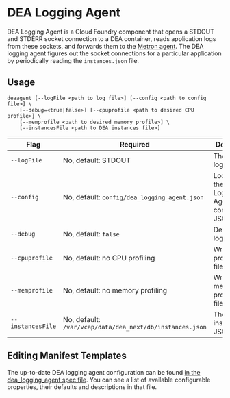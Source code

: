 # DEA Logging Agent

DEA Logging Agent is a Cloud Foundry component that opens a STDOUT and STDERR socket connection to a DEA container, reads application logs from these sockets, and forwards them to the [Metron agent](../metron). The DEA logging agent figures out the socket connections for a particular application by periodically reading the `instances.json` file.

## Usage
```
deaagent [--logFile <path to log file>] [--config <path to config file>] \
    [--debug=<true|false>] [--cpuprofile <path to desired CPU profile>] \
    [--memprofile <path to desired memory profile>] \
    [--instancesFile <path to DEA instances file>]
```

| Flag               | Required                               | Description                                     |
|--------------------|----------------------------------------|-------------------------------------------------|
| ```--logFile```    | No, default: STDOUT                    | The agent log file.                             |
| ```--config```     | No, default: ```config/dea_logging_agent.json``` | Location of the DEA Logging Agent configuration JSON file. |
| ```--debug```      | No, default: ```false```               | Debug logging                                   |
| ```--cpuprofile``` | No, default: no CPU profiling          | Write CPU profile to a file.                    |
| ```--memprofile``` | No, default: no memory profiling       | Write memory profile to a file.                 |
| ```--instancesFile```| No, default: ```/var/vcap/data/dea_next/db/instances.json``` | The DEA instances JSON file |

## Editing Manifest Templates
The up-to-date DEA logging agent configuration can be found [in the dea_logging_agent spec file](../../jobs/dea_logging_agent/spec). You can see a list of available configurable properties, their defaults and descriptions in that file. 
